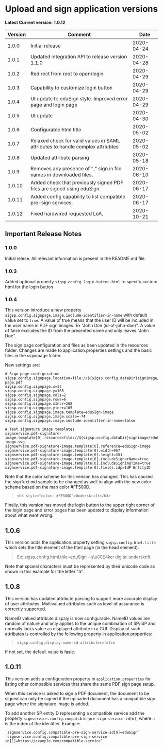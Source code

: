 # Upload and sign application versions

**Latest Current version: 1.0.12**

Version | Comment | Date
---|---|---
1.0.0 | Initial release | 2020-04-24
1.0.1 | Updated integration API to release version 1.1.0 | 2020-04-28
1.0.2 | Redirect from root to open/login | 2020-04-29
1.0.3 | Capability to customize login button   | 2020-04-29
1.0.4 | UI update to eduSign style. Improved error page and login page | 2020-04-29
1.0.5 | UI update | 2020-04-30
1.0.6 | Configurable html title | 2020-05-02
1.0.7 | Relaxed check for valid values in SAML attributes to handle complex attriubtes | 2020-05-02
1.0.8 | Updated attribute parsing | 2020-05-18
1.0.9 | Removes any presence of "," sign in file names in downloaded files. | 2020-06-10
1.0.10 | Added check that previously signed PDF files are signed using eduSign. | 2020-06-17
1.0.11 | Added config capability to list compatible pre-sign services. | 2020-06-17
1.0.12 | Fixed hardwired requested LoA. | 2020-10-21

## Important Release Notes

### 1.0.0
Initial relese. All relevant information is present in the README.md file.


### 1.0.3
Added optional property `sigsp.config.login-button-html` to specify custom html for the login button

### 1.0.4
This version introduce a new property `sigsp.config.signpage.image.include-identifier-in-name` with default value set to `true`.
A value of true means that the user ID will be included in the user name in PDF sign images. Ex "John Doe (id-of-john-doe)". A value of false excludes the ID
from the presented name and only leaves "John Doe".

The sign page configuration and files as been updated in the resources folder. Changes are made to application.properties settings and the basic files in the signimage folder.

New settings are:
```
# Sign page configuration
sigsp.config.signpage.location=file://${sigsp.config.dataDir}signimage/eduSign-page.pdf
sigsp.config.signpage.x=37
sigsp.config.signpage.y=165
sigsp.config.signpage.cols=2
sigsp.config.signpage.rows=6
sigsp.config.signpage.xIncr=268
sigsp.config.signpage.yincr=105
sigsp.config.signpage.image.template=eduSign-image
sigsp.config.signpage.image.scale=-74
sigsp.config.signpage.image.include-identifier-in-name=false

# Test signature image templates
signservice.pdf-signature-image.template[0].resource=file://${sigsp.config.dataDir}signimage/eduSign-image.svg
signservice.pdf-signature-image.template[0].reference=eduSign-image
signservice.pdf-signature-image.template[0].width=967
signservice.pdf-signature-image.template[0].height=351
signservice.pdf-signature-image.template[0].includeSignerName=true
signservice.pdf-signature-image.template[0].includeSigningTime=true
signservice.pdf-signature-image.template[0].fields.idp=IdP EntityID

```

Note that the color scheme for this verison has changed. This has caused the signText.md sample to be changed as well to align with the new color scheme based on the man color #FF500D.

> `<h3 style="color: #FF500D">Underskrift</h3>`

Finally, this version has moved the login button to the upper right corner of the login page and error pages has been updated to display information about what went wrong.


## 1.0.6
This version adds the application.property setting `sigsp.config.html.title` which sets the title element of the html page (in the head element).

> Ex: sigsp.config.html.title=eduSign - s\u00E4ker digital underskrift

Note that spceial characters must be represented by their unicode code as shown in this example for the letter "ä".

## 1.0.8
This version has updated attribute parsing to support more accurate display of user attributes. Multivalued attributes such as level of assurance is correctly supported.

NameID valued attribute dispaly is now configurable. NameID values are random of nature and only applies to the unique combination of SP/IdP and normally lacks value as displayed attribute in a GUI. Display of such attributes is controlled by the following property in application.properties:

> `sigsp.config.display-name-id-attributes=false`

If not set, the default value is fasle.

## 1.0.11

This version adds a configuration property in `application.properties` for listing other compatible services that share the same PDF sign page setup.

When this service is asked to sign a PDF document, the document to be signed can only be signed if the uploaded document has a compatible sign page where the signature image is added.

To add another SP entityID representing a compatible service add the property `signservice.config.compatible-pre-sign-service-id[n]`, where `n` is the index of the identifier. Example:

    `signservice.config.compatible-pre-sign-service-id[0]=eduSign`
    `signservice.config.compatible-pre-sign-service-id[1]=https://example.com/compatible-service`

